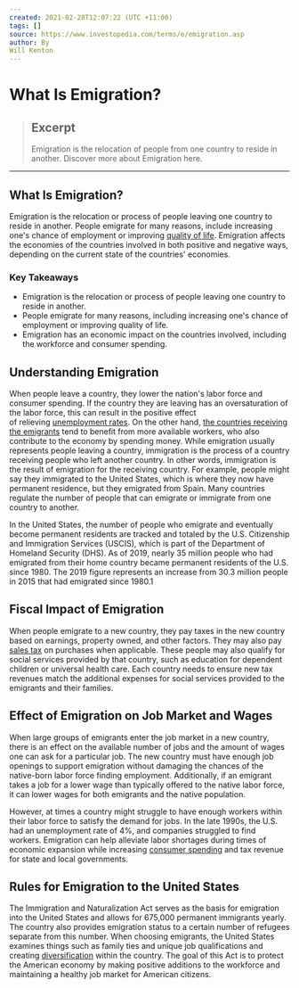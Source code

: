 ```yaml
---
created: 2021-02-28T12:07:22 (UTC +11:00)
tags: []
source: https://www.investopedia.com/terms/e/emigration.asp
author: By
Will Kenton
---
```


# What Is Emigration?

> ## Excerpt
> Emigration is the relocation of people from one country to reside in another. Discover more about Emigration here.

---
## What Is Emigration?

Emigration is the relocation or process of people leaving one country to reside in another. People emigrate for many reasons, include increasing one's chance of employment or improving [quality of life](https://www.investopedia.com/terms/q/quality-of-life.asp). Emigration affects the economies of the countries involved in both positive and negative ways, depending on the current state of the countries' economies.

### Key Takeaways

-   Emigration is the relocation or process of people leaving one country to reside in another.
-   People emigrate for many reasons, including increasing one's chance of employment or improving quality of life.
-   Emigration has an economic impact on the countries involved, including the workforce and consumer spending.

## Understanding Emigration

When people leave a country, they lower the nation's labor force and consumer spending. If the country they are leaving has an oversaturation of the labor force, this can result in the positive effect of relieving [unemployment rates](https://www.investopedia.com/terms/u/unemploymentrate.asp). On the other hand, [the countries receiving the emigrants](http://cis.org/node/4573) tend to benefit from more available workers, who also contribute to the economy by spending money. While emigration usually represents people leaving a country, immigration is the process of a country receiving people who left another country. In other words, immigration is the result of emigration for the receiving country. For example, people might say they immigrated to the United States, which is where they now have permanent residence, but they emigrated from Spain. Many countries regulate the number of people that can emigrate or immigrate from one country to another.

In the United States, the number of people who emigrate and eventually become permanent residents are tracked and totaled by the U.S. Citizenship and Immigration Services (USCIS), which is part of the Department of Homeland Security (DHS). As of 2019, nearly 35 million people who had emigrated from their home country became permanent residents of the U.S. since 1980. The 2019 figure represents an increase from 30.3 million people in 2015 that had emigrated since 1980.1

## Fiscal Impact of Emigration

When people emigrate to a new country, they pay taxes in the new country based on earnings, property owned, and other factors. They may also pay [sales tax](https://www.investopedia.com/terms/s/salestax.asp) on purchases when applicable. These people may also qualify for social services provided by that country, such as education for dependent children or universal health care. Each country needs to ensure new tax revenues match the additional expenses for social services provided to the emigrants and their families.

## Effect of Emigration on Job Market and Wages

When large groups of emigrants enter the job market in a new country, there is an effect on the available number of jobs and the amount of wages one can ask for a particular job. The new country must have enough job openings to support emigration without damaging the chances of the native-born labor force finding employment. Additionally, if an emigrant takes a job for a lower wage than typically offered to the native labor force, it can lower wages for both emigrants and the native population.

However, at times a country might struggle to have enough workers within their labor force to satisfy the demand for jobs. In the late 1990s, the U.S. had an unemployment rate of 4%, and companies struggled to find workers. Emigration can help alleviate labor shortages during times of economic expansion while increasing [consumer spending](https://www.investopedia.com/terms/c/consumer-spending.asp) and tax revenue for state and local governments.

## Rules for Emigration to the United States

The Immigration and Naturalization Act serves as the basis for emigration into the United States and allows for 675,000 permanent immigrants yearly. The country also provides emigration status to a certain number of refugees separate from this number. When choosing emigrants, the United States examines things such as family ties and unique job qualifications and creating [diversification](https://www.investopedia.com/terms/d/diversification.asp) within the country. The goal of this Act is to protect the American economy by making positive additions to the workforce and maintaining a healthy job market for American citizens.
